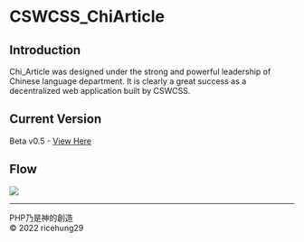 # CSWCSS_ChiArticle

## Introduction 
  Chi_Article was designed under the strong and powerful leadership of Chinese language department. It is clearly a great success as a decentralized web application built by CSWCSS.
  
## Current Version
  Beta v0.5 - <a href="https://cswcss-chi-article.herokuapp.com/v1/">View Here</a>

## Flow
<img src="https://raw.githubusercontent.com/ricehung29/CSWCSS_ChiArticle/main/img/flow.png?token=GHSAT0AAAAAAB2C6PGVSNPLOI3QBYTH2X5SY2WQZRQ" >

---
PHP乃是神的創造
<br>
&copy; 2022 ricehung29
